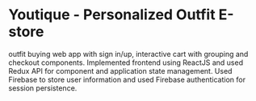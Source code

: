 # Youtique - Personalized Outfit E-store
outfit buying web app with sign in/up, interactive cart with grouping and checkout components. Implemented frontend using ReactJS and used Redux API for component and application state management. Used Firebase to store user information and used Firebase authentication for session persistence.

